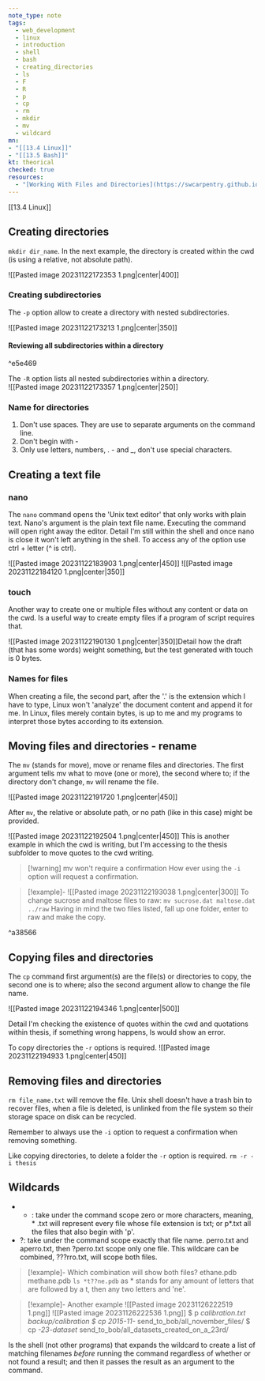 ```yaml
---
note_type: note
tags:
  - web_development
  - linux
  - introduction
  - shell
  - bash
  - creating_directories
  - ls
  - F
  - R
  - p
  - cp
  - rm
  - mkdir
  - mv
  - wildcard
mn: 
- "[[13.4 Linux]]"
- "[[13.5 Bash]]"
kt: theorical
checked: true
resources:
  - "[Working With Files and Directories](https://swcarpentry.github.io/shell-novice/03-create.html)"
---
```

[[13.4 Linux]]

## Creating directories
`mkdir dir_name`. In the next example, the directory is created within the cwd (is using a relative, not absolute path).

![[Pasted image 20231122172353 1.png|center|400]]
### Creating subdirectories
The `-p` option allow to create a directory with nested subdirectories. 

![[Pasted image 20231122173213 1.png|center|350]]
#### Reviewing all subdirectories within a directory

^e5e469

The  `-R` option lists all nested subdirectories within a directory.  
![[Pasted image 20231122173357 1.png|center|250]]

### Name for directories
1. Don't use spaces. They are use to separate arguments on the command line. 
2. Don't begin with -
3. Only use letters, numbers, . - and _, don't use special characters. 




## Creating a text file
### nano
The `nano` command opens the 'Unix text editor' that only works with plain text. Nano's argument is the plain text file name. Executing the command will open right away the editor. Detail I'm still within the shell and once nano is close it won't left anything in the shell. To access any of the option use ctrl + letter (^ is ctrl).

![[Pasted image 20231122183903 1.png|center|450]]
![[Pasted image 20231122184120 1.png|center|350]]

### touch
Another way to create one or multiple files without any content or data on the cwd. Is a useful way to create empty files if a program of script requires that. 

![[Pasted image 20231122190130 1.png|center|350]]Detail how the draft (that has some words) weight something, but the test generated with touch is 0 bytes. 

### Names for files
When creating a file, the second part, after the '.' is the extension which I have to type, Linux won't 'analyze' the document content and append it for me. In Linux, files merely contain bytes, is up to me and my programs to interpret those bytes according to its extension. 


## Moving files and directories - rename
The `mv` (stands for move), move or rename files and directories. The first argument tells mv what to move (one or more), the second where to; if the directory don't change, `mv` will rename the file. 

![[Pasted image 20231122191720 1.png|center|450]]

After `mv`, the relative or absolute path, or no path (like in this case) might be provided. 

![[Pasted image 20231122192504 1.png|center|450]]
This is another example in which the cwd is writing, but I'm accessing to the thesis subfolder to move quotes to the cwd writing. 

>[!warning] mv won't require a confirmation
>How ever using the `-i` option will request a confirmation. 

>[!example]-
>![[Pasted image 20231122193038 1.png|center|300]]
>To change sucrose and maltose files to raw:  `mv sucrose.dat maltose.dat ../raw` Having in mind the two files listed, fall up one folder, enter to raw and make the copy.  


^a38566

## Copying files and directories
The `cp` command first argument(s) are the file(s) or directories to copy, the second one is to where; also the second argument allow to change the file name. 

![[Pasted image 20231122194346 1.png|center|500]]

Detail I'm checking the existence of quotes within the cwd and quotations within thesis, if something wrong happens, ls would show an error. 

To copy directories the `-r` options is required. 
![[Pasted image 20231122194933 1.png|center|450]]

## Removing files and directories
`rm file_name.txt` will remove the file. Unix shell doesn't have a trash bin to recover files, when a file is deleted, is unlinked from the file system so their storage space on disk can be recycled. 

Remember to always use the `-i` option to request a confirmation when removing something. 

Like copying directories, to delete a folder the `-r` option is required. `rm -r -i thesis`

## Wildcards
- * : take under the command scope zero or more characters, meaning, * .txt will represent every file whose file extension is txt; or p*.txt all the files that also begin with 'p'. 
- ?: take under the command scope exactly that file name. perro.txt and aperro.txt, then ?perro.txt scope only one file. This wildcare can be combined, ???rro.txt, will scope both files. 

>[!example]- Which combination will show both files? ethane.pdb methane.pdb
>`ls *t??ne.pdb` as * stands for any amount of letters that are followed by a t, then any two letters and 'ne'.

>[!example]- Another example
>![[Pasted image 20231126222519 1.png]]
>![[Pasted image 20231126222536 1.png]]
>$ p *calibration.txt backup/calibration
$ cp 2015-11-* send_to_bob/all_november_files/
$ cp *-23-dataset* send_to_bob/all_datasets_created_on_a_23rd/

Is the shell (not other programs) that expands the wildcard to create a list of matching filenames *before* running the command regardless of whether or not found a result; and then it passes the result as an argument to the command. 

